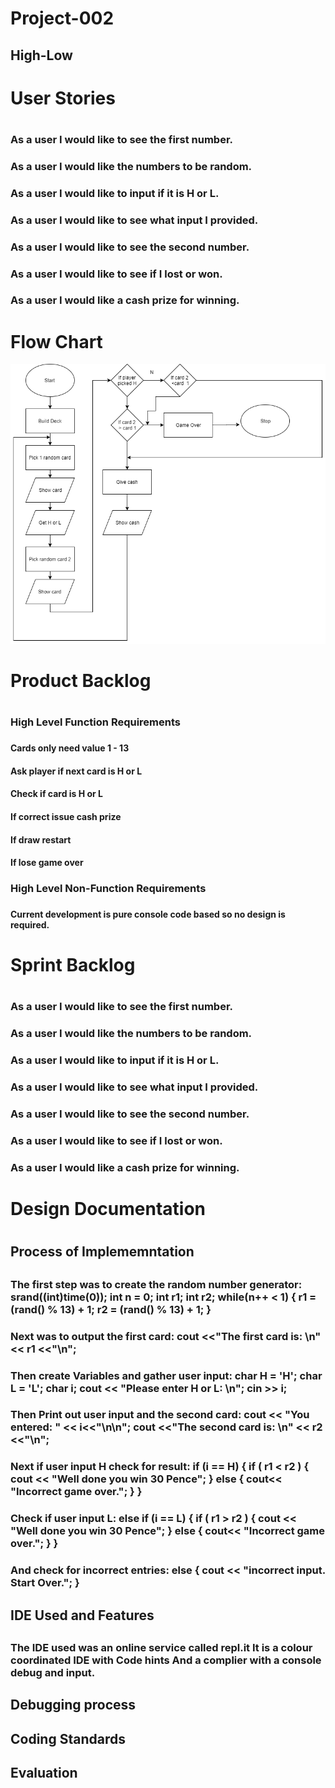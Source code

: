 # Project-002

## High-Low

<h1> User Stories <h1>
    <h3> As a user I would like to see the first number. <h3>
    <h3> As a user I would like the numbers to be random. <h3>
    <h3> As a user I would like to input if it is H or L. <h3>
    <h3> As a user I would like to see what input I provided. <h3>
    <h3> As a user I would like to see the second number. <h3>
    <h3> As a user I would like to see if I lost or won. <h3>
    <h3> As a user I would like a cash prize for winning. <h3>
    
# Flow Chart 
![FlowChart](https://github.com/Oliver-Slape/Project-002/blob/master/Flowchart.png)

<h1> Product Backlog <h1>
    <h3> High Level Function Requirements <h3>
        <h4> Cards only need value 1 - 13 <h4>
        <h4> Ask player if next card is H or L <h4>
        <h4> Check if card is H or L <h4>
        <h4> If correct issue cash prize <h4>
        <h4> If draw restart <h4>
        <h4> If lose game over<h4>
    <h3> High Level Non-Function Requirements <h3>
        <h4> Current development is pure console code based so no design is required. <h4>

<h1> Sprint Backlog <h1>
    <h3> As a user I would like to see the first number. <h3>
    <h3> As a user I would like the numbers to be random. <h3>
    <h3> As a user I would like to input if it is H or L. <h3>
    <h3> As a user I would like to see what input I provided. <h3>
    <h3> As a user I would like to see the second number. <h3>
    <h3> As a user I would like to see if I lost or won. <h3>
    <h3> As a user I would like a cash prize for winning. <h3>
    
<h1> Design Documentation <h1>
  <h2> Process of Implememntation <h2>
    <h3> The first step was to create the random number generator: 
    srand((int)time(0));
    int n = 0;	
    int r1;
    int r2;
    while(n++ < 1) {
	    r1 = (rand() % 13) + 1;
	    r2 = (rand() % 13) + 1;
    }
    <h3>
    <h3> Next was to output the first card: cout <<"The first card is: \n"  << r1 <<"\n"; <h3>
    <h3> Then create Variables and gather user input: 
     char H = 'H';
     char L = 'L';
     char i;
	 cout << "Please enter H or L: \n";
     cin >> i;
      <h3>
      <h3> Then Print out user input and the second card: 
      cout << "You entered: " << i<<"\n\n";
	  cout <<"The second card is: \n" << r2 <<"\n";
      <h3>
      <h3> Next if user input H check for result:
      if (i == H) {
      if ( r1 < r2 ) {
        cout << "Well done you win 30 Pence";
      }
      else {
        cout<< "Incorrect game over.";
      }
    }
      <h3> 
      <h3> Check if user input L:  
      else if (i == L) {
      if ( r1 > r2 ) {
        cout << "Well done you win 30 Pence";
      }
      else {
        cout<< "Incorrect game over.";
      }
    }
    <h3>
    <h3> And check for incorrect entries:  
    else {
      cout << "incorrect input. Start Over.";
    }
    <h3>
  <h2> IDE Used and Features <h2>
    <h3> The IDE used was an online service called repl.it It is a colour coordinated IDE with Code hints And a complier with a console debug and input. <h3>
  <h2> Debugging process <h2>
    <h3> <h3>
  <h2> Coding Standards <h2>
    <h3> <h3>
  <h2> Evaluation <h2>
    <h3> <h3>
    
